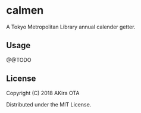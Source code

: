 # calmen

A Tokyo Metropolitan Library annual calender getter.

## Usage

@@TODO

## License

Copyright (C) 2018 AKira OTA

Distributed under the MIT License.
